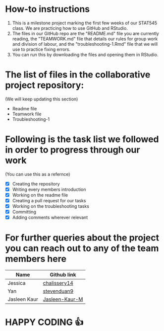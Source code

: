 
# How-to instructions

1. This is a milestone project marking the first few weeks of our STAT545 class. We are practicing how to use GitHub and RStudio. 
2. The files in our GitHub repo are the "README.md" file you are currently reading, the "TEAMWORK.md" file that details our rules for group work and division of labour, and the "troubleshooting-1.Rmd" file that we will use to practice fixing errors.
3. You can run this by downloading the files and opening them in RStudio.

# The list of files in the collaborative project repository:
  (We will keep updating this section)
  
* Readme file 
* Teamwork file
* Troubleshooting-1

# Following is the task list we followed in order to progress through our work
(You can use this as a refernce)

- [x] Creating the repository
- [x] Writing every members introduction
- [x] Working on the readme file
- [x] Creating a pull request for our tasks
- [x] Working on the troubleshooting tasks
- [x] Committing
- [x] Adding comments wherever relevant

# For further queries about the project you can reach out to any of the team members here

Name | Github link
---- | -----------
Jessica | [chalissery14](https://github.com/jchalissery14)
Yan | [stevenduan9](https://github.com/StevenDuan9#:~:text=Stars-,StevenDuan9)
Jasleen Kaur | [Jasleen-Kaur-M](https://github.com/Jasleen-Kaur-M#:~:text=Jasleen%2DKaur%2DM-,Edit%20profile,-0%20followers%20%C2%B)

# HAPPY CODING :+1:
